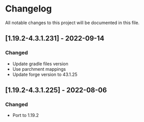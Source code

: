 # Changelog
All notable changes to this project will be documented in this file.

## [1.19.2-4.3.1.231] - 2022-09-14
### Changed
 - Update gradle files version
 - Use parchment mappings
 - Update forge version to 43.1.25

## [1.19.2-4.3.1.225] - 2022-08-06
### Changed
 - Port to 1.19.2
